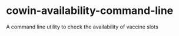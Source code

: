# cowin-availability-command-line
A command line utility to check the availability of vaccine slots

